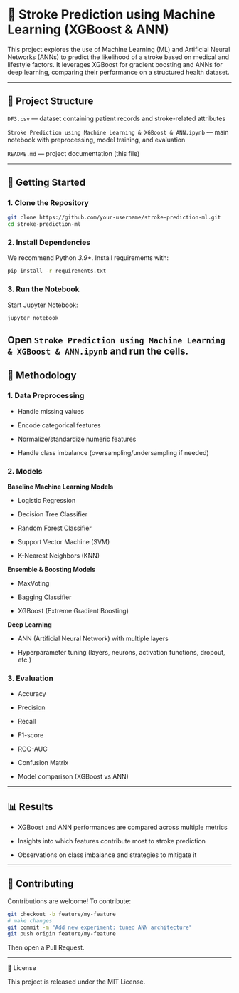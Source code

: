 # 🧠 Stroke Prediction using Machine Learning (XGBoost & ANN)

This project explores the use of Machine Learning (ML) and Artificial Neural Networks (ANNs) to predict the likelihood of a stroke based on medical and lifestyle factors.
It leverages XGBoost for gradient boosting and ANNs for deep learning, comparing their performance on a structured health dataset.

---

## 📂 Project Structure

`DF3.csv` — dataset containing patient records and stroke-related attributes

`Stroke Prediction using Machine Learning & XGBoost & ANN.ipynb` — main notebook with preprocessing, model training, and evaluation

`README.md` — project documentation (this file)

---

## 🚀 Getting Started

### 1. Clone the Repository
```bash
git clone https://github.com/your-username/stroke-prediction-ml.git
cd stroke-prediction-ml
```

### 2. Install Dependencies

We recommend Python *3.9+*. Install requirements with:
```bash
pip install -r requirements.txt
```

### 3. Run the Notebook

Start Jupyter Notebook:
```bash
jupyter notebook
```

Open `Stroke Prediction using Machine Learning & XGBoost & ANN.ipynb` and run the cells.
---
## 🧪 Methodology

### 1. Data Preprocessing

- Handle missing values

- Encode categorical features

- Normalize/standardize numeric features

- Handle class imbalance (oversampling/undersampling if needed)

### 2. Models

**Baseline Machine Learning Models**

- Logistic Regression

- Decision Tree Classifier

- Random Forest Classifier

- Support Vector Machine (SVM)

- K-Nearest Neighbors (KNN)

**Ensemble & Boosting Models**

- MaxVoting

- Bagging Classifier

- XGBoost (Extreme Gradient Boosting)

**Deep Learning**

- ANN (Artificial Neural Network) with multiple layers

- Hyperparameter tuning (layers, neurons, activation functions, dropout, etc.)

### 3. Evaluation

- Accuracy

- Precision

- Recall

- F1-score

- ROC-AUC

- Confusion Matrix
  
- Model comparison (XGBoost vs ANN)

---

## 📊 Results

- XGBoost and ANN performances are compared across multiple metrics

- Insights into which features contribute most to stroke prediction

- Observations on class imbalance and strategies to mitigate it

---

## 🤝 Contributing

Contributions are welcome!
To contribute:

```bash
git checkout -b feature/my-feature
# make changes
git commit -m "Add new experiment: tuned ANN architecture"
git push origin feature/my-feature
```

Then open a Pull Request.

---

📜 License

This project is released under the MIT License.


